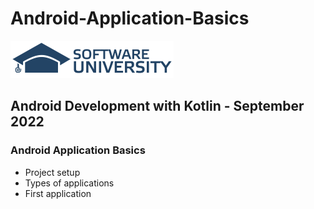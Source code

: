 # Android-Application-Basics
![Software University 2022](https://raw.githubusercontent.com/mark79-github/Blog-System/master/client/public/logo.png)
## Android Development with Kotlin - September 2022

### Android Application Basics
* Project setup
* Types of applications
* First application
